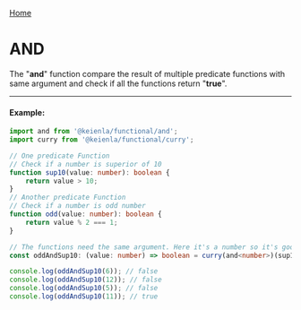 [Home](./../../README.md)

# AND

The "**and**" function compare the result of multiple predicate functions with same argument and check if all the functions return "**true**".

---

#### Example:

```typescript
import and from '@keienla/functional/and';
import curry from '@keienla/functional/curry';

// One predicate Function
// Check if a number is superior of 10
function sup10(value: number): boolean {
    return value > 10;
}
// Another predicate Function
// Check if a number is odd number
function odd(value: number): boolean {
    return value % 2 === 1;
}

// The functions need the same argument. Here it's a number so it's good
const oddAndSup10: (value: number) => boolean = curry(and<number>)(sup10, odd);

console.log(oddAndSup10(6)); // false
console.log(oddAndSup10(12)); // false
console.log(oddAndSup10(5)); // false
console.log(oddAndSup10(11)); // true
```
